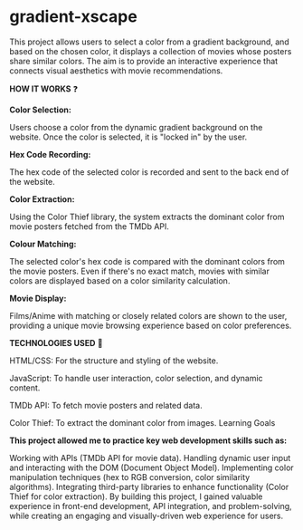 # gradient-xscape
This project allows users to select a color from a gradient background, and based on the chosen color, it displays a collection of movies whose posters share similar colors. The aim is to provide an interactive experience that connects visual aesthetics with movie recommendations.

**HOW IT WORKS** ❓

**Color Selection:** 

Users choose a color from the dynamic gradient background on the website. Once the color is selected, it is "locked in" by the user.


**Hex Code Recording:** 

The hex code of the selected color is recorded and sent to the back end of the website.


**Color Extraction:** 

Using the Color Thief library, the system extracts the dominant color from movie posters fetched from the TMDb API.


**Colour Matching:**

The selected color's hex code is compared with the dominant colors from the movie posters. Even if there's no exact match, movies with similar colors are displayed based on a color similarity calculation.


**Movie Display:**  

Films/Anime with matching or closely related colors are shown to the user, providing a unique movie browsing experience based on color preferences.


**TECHNOLOGIES USED** 🔋 

HTML/CSS: For the structure and styling of the website.      

JavaScript: To handle user interaction, color selection, and dynamic content.  

TMDb API: To fetch movie posters and related data.  

Color Thief: To extract the dominant color from images.
Learning Goals  



**This project allowed me to practice key web development skills such as:**

Working with APIs (TMDb API for movie data).
Handling dynamic user input and interacting with the DOM (Document Object Model).
Implementing color manipulation techniques (hex to RGB conversion, color similarity algorithms).
Integrating third-party libraries to enhance functionality (Color Thief for color extraction).
By building this project, I gained valuable experience in front-end development, API integration, and problem-solving, while creating an engaging and visually-driven web experience for users.

